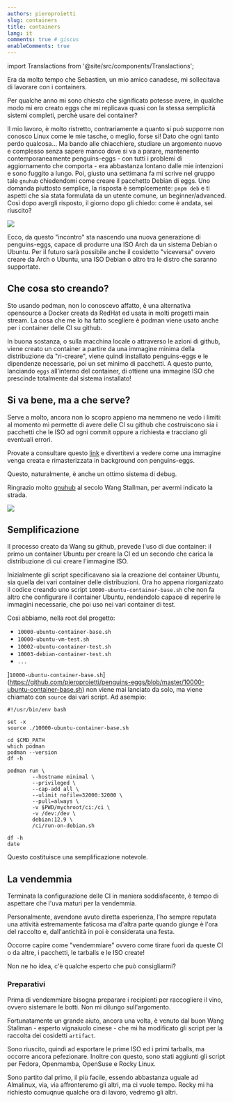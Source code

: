 ```yaml
---
authors: pieroproietti
slug: containers
title: containers
lang: it
comments: true # giscus
enableComments: true
---
```

import Translactions from '@site/src/components/Translactions';

<Translactions />

Era da molto tempo che Sebastien, un mio amico canadese, mi sollecitava di lavorare con i containers. 

Per qualche anno mi sono chiesto che significato potesse avere, in qualche modo mi ero creato eggs che mi replicava quasi con la stessa semplicità sistemi completi, perchè usare dei container?

Il mio lavoro, è molto ristretto, contrariamente a quanto si può supporre non conosco Linux come le mie tasche, o meglio, forse si! Dato che ogni tanto perdo qualcosa... Ma bando alle chiacchiere, studiare un argomento nuovo e complesso senza sapere manco dove si va a parare, mantenento contemporaneamente penguins-eggs - con tutti i problemi di aggiornamento che  comporta - era abbastanza lontano dalle mie intenzioni e sono fuggito a lungo. 
Poi, giusto una settimana fa mi scrive nel gruppo tale `gnuhub` chiedendomi come creare il pacchetto Debian di eggs. Uno domanda piuttosto semplice, la risposta è semplcemente: `pnpm deb` e ti aspetti che sia stata formulata da un utente comune, un beginner/advanced. Così dopo avergli risposto, il giorno dopo gli chiedo: come è andata, sei riuscito?

![](/images/gnuhub.png)

Ecco, da questo "incontro" sta nascendo una nuova generazione di penguins-eggs, capace di produrre una ISO Arch da un sistema Debian o Ubuntu. Per il futuro sarà possibile anche il cosidetto "viceversa" ovvero creare da  Arch o Ubuntu, una ISO Debian o altro tra le distro che saranno supportate.

## Che cosa sto creando?

Sto usando podman, non lo conoscevo affatto, è una alternativa opensource a Docker creata da RedHat ed usata in molti progetti main stream. La cosa che me lo ha fatto scegliere è podman viene usato anche per i container delle CI su github.

In buona sostanza, o sulla macchina locale o attraverso le azioni di github, viene creato un container a partire da una immagine minima della distribuzione da "ri-creare", viene quindi installato penguins-eggs e le dipendenze necessarie, poi un set minimo di pacchetti. A questo punto, lanciando `eggs` all'interno del container, di ottiene una immagine ISO che prescinde totalmente dal sistema installato!

## Si va bene, ma a che serve?

Serve a molto, ancora non lo scopro appieno ma nemmeno ne vedo i limiti: al momento mi permette di avere delle CI su github che costruiscono sia i pacchetti che le ISO ad ogni commit oppure a richiesta e tracciano gli eventuali errori.

Provate a consultare questo [link](https://github.com/pieroproietti/penguins-eggs/actions) e divertitevi a vedere come una immagine venga creata e rimasterizzata in background con penguins-eggs.

Questo, naturalmente, è anche un ottimo sistema di debug.

Ringrazio molto [gnuhub](https://github.com/gnuhub) al secolo Wang Stallman, per avermi indicato la strada. 

![](/images/github-ci.png)

## Semplificazione
Il processo creato da Wang su github, prevede l'uso di due container: il primo un container Ubuntu per creare la CI ed un secondo che carica la distribuzione di cui creare l'immagine ISO.

Inizialmente gli script specificavano sia la creazione del container Ubuntu, sia quella dei vari container delle distribuzioni. Ora ho appena riorganizzato il codice creando uno script `10000-ubuntu-container-base.sh` che non fa altro che configurare il container Ubuntu, rendendolo capace di reperire le immagini necessarie, che poi uso nei vari container di test.

Così abbiamo, nella root del progetto:
* `10000-ubuntu-container-base.sh`
* `10000-ubuntu-vm-test.sh`
* `10002-ubuntu-container-test.sh`
* `10003-debian-container-test.sh`
* `...`


]`10000-ubuntu-container-base.sh`](https://github.com/pieroproietti/penguins-eggs/blob/master/10000-ubuntu-container-base.sh) non viene mai lanciato da solo, ma viene chiamato con `source` dai vari script. Ad asempio:

```
#!/usr/bin/env bash

set -x
source ./10000-ubuntu-container-base.sh

cd $CMD_PATH
which podman 
podman --version
df -h

podman run \
        --hostname minimal \
        --privileged \
        --cap-add all \
        --ulimit nofile=32000:32000 \
        --pull=always \
        -v $PWD/mychroot/ci:/ci \
        -v /dev:/dev \
        debian:12.9 \
        /ci/run-on-debian.sh

df -h
date
```

Questo costituisce una semplificazione notevole.

## La vendemmia

Terminata la configurazione delle CI in maniera soddisfacente, è tempo di aspettare che l'uva maturi per la vendemmia.

Personalmente, avendone avuto  diretta esperienza, l'ho sempre reputata una attività estremamente faticosa ma d'altra parte quando giunge è l'ora del raccolto e, dall'antichità in poi è considerata una festa.

Occorre capire come "vendemmiare" ovvero come tirare fuori da queste CI o da altre, i pacchetti, le tarballs e le ISO create!

Non ne ho idea, c'è qualche esperto che può consigliarmi?

### Preparativi
Prima di vendemmiare bisogna preparare i recipienti per raccogliere il vino, ovvero sistemare le botti. Non mi dilungo sull'argomento.

Fortunatamente un grande aiuto, ancora una volta, è venuto dal buon Wang Stallman - esperto vignaiuolo cinese - che mi ha modificato gli script per la raccolta dei cosidetti `artifact`.

Sono riuscito, quindi ad esportare le prime ISO ed i primi tarballs, ma occorre ancora pefezionare. Inoltre con questo, sono stati aggiunti gli script per Fedora, Openmamba, OpenSuse e Rocky Linux.

Sono partito dal primo, il più facile, essendo abbastanza uguale ad Almalinux, via, via affronteremo gli altri, ma ci vuole tempo. Rocky mi ha richiesto comuqnue qualche ora di lavoro, vedremo gli altri.






